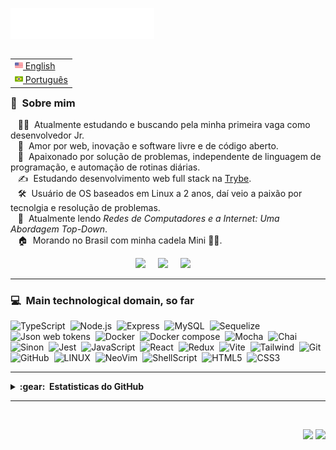<img src="images/svg/header_pt.svg"></img>

<table align="right">
 <tr><td><a href="README.md"><img src="images/us-flag.png" height="13"> English</a></td></tr>
 <tr><td><a href="README_pt.md"><img src="images/br-flag.png" height="13"> Português</a></td></tr>
</table>

### :space_invader: &nbsp;Sobre mim

&nbsp;&nbsp;&nbsp;:technologist: &nbsp;Atualmente estudando e buscando pela minha primeira vaga como desenvolvedor Jr.\
&nbsp;&nbsp;&nbsp;:seedling: &nbsp;Amor por web, inovação e software livre e de código aberto.\
&nbsp;&nbsp;&nbsp;:heartbeat: &nbsp;Apaixonado por solução de problemas, independente de linguagem de programação, e automação de rotinas diárias.\
&nbsp;&nbsp;&nbsp;:writing_hand: &nbsp;Estudando desenvolvimento web full stack na [Trybe](https://www.betrybe.com/).\
&nbsp;&nbsp;&nbsp;:hammer_and_wrench: &nbsp;Usuário de OS baseados em Linux a 2 anos, daí veio a paixão por tecnolgia e resolução de problemas.\
&nbsp;&nbsp;&nbsp;:book: &nbsp;Atualmente lendo *Redes de Computadores e a Internet: Uma Abordagem Top-Down*.\
&nbsp;&nbsp;&nbsp;:house: &nbsp;Morando no Brasil com minha cadela Mini :service_dog:.

<p align="center">
  <a href="mailto:emersonfb99@gmail.com?subject=Olá%20Emerson%20Barros"><img src="https://img.shields.io/badge/gmail-%23D14836.svg?&style=for-the-badge&logo=gmail&logoColor=white" /></a>&nbsp;&nbsp;&nbsp;&nbsp;
  <a href="https://www.linkedin.com/in/emersonfbarros/"><img src="https://img.shields.io/badge/linkedin-%230077B5.svg?&style=for-the-badge&logo=linkedin&logoColor=white" /></a>&nbsp;&nbsp;&nbsp;&nbsp;
  <a href="https://github.com/emersonfbarros"><img src="https://img.shields.io/github/followers/emersonfbarros?label=siga&style=for-the-badge&logo=github&logoColor=white" /></a>&nbsp;&nbsp;&nbsp;&nbsp;
</p>

<hr/>

<!-- <details> -->
<!--   <summary><b>:computer: &nbsp;Principal domínio tecnológico, até o momento</b></summary> -->
<!--   <br/> -->

### :computer: &nbsp;Main technological domain, so far
![TypeScript](https://img.shields.io/badge/TypeScript-3178C6.svg?&style=flat&logo=typescript&logoColor=white)&nbsp;
![Node.js](https://img.shields.io/badge/Node.js-339933.svg?&style=flat&logo=node.js&logoColor=white)&nbsp;
![Express](https://img.shields.io/badge/Express-000000.svg?&style=flat&logo=express&logoColor=white)&nbsp;
![MySQL](https://img.shields.io/badge/MySQL-4479A1.svg?&style=flat&logo=mysql&logoColor=white)&nbsp;
![Sequelize](https://img.shields.io/badge/Sequelize-52B0E7.svg?&style=flat&logo=sequelize&logoColor=white)&nbsp;
![Json web tokens](https://img.shields.io/badge/JSON%20Web%20Tokens-000000.svg?&style=flat&logo=jsonwebtokens&logoColor=white)&nbsp;
![Docker](https://img.shields.io/badge/Docker-2496ED.svg?&style=flat&logo=docker&logoColor=white)&nbsp;
![Docker compose](https://img.shields.io/badge/Docker%20Compose-2496ED.svg?&style=flat&logo=docker&logoColor=white)&nbsp;
![Mocha](https://img.shields.io/badge/Mocha-8D6748.svg?&style=flat&logo=mocha&logoColor=white)&nbsp;
![Chai](https://img.shields.io/badge/Chai-A30701.svg?&style=flat&logo=chai&logoColor=white)&nbsp;
![Sinon](https://img.shields.io/badge/Sinon-995F44.svg?&style=flat&logo=sinon&logoColor=white)&nbsp;
![Jest](https://img.shields.io/badge/Jest-C21325.svg?&style=flat&logo=jest&logoColor=white)&nbsp;
![JavaScript](https://img.shields.io/badge/JAVASCRIPT-323330.svg?&style=flat&logo=javascript&logoColor=%23F7DF1E)&nbsp;
![React](https://img.shields.io/badge/React-61DAFB.svg?&style=flat&logo=react&logoColor=white)&nbsp;
![Redux](https://img.shields.io/badge/Redux-764ABC.svg?&style=flat&logo=redux&logoColor=white)&nbsp;
![Vite](https://img.shields.io/badge/Vite-646CFF.svg?&style=flat&logo=vite&logoColor=white)&nbsp;
![Tailwind](https://img.shields.io/badge/Tailwind-38B2AC.svg?&style=flat&logo=tailwind-css&logoColor=white)&nbsp;
![Git](https://img.shields.io/badge/GIT-%23F05033.svg?&style=flat&logo=git&logoColor=white)&nbsp;
![GitHub](https://img.shields.io/badge/GITHUB-%23121011.svg?&style=flat&logo=github&logoColor=white)&nbsp;
![LINUX](https://img.shields.io/badge/LINUX-FCC624?style=flat-square&logo=linux&logoColor=black)&nbsp;
![NeoVim](https://img.shields.io/badge/NeoVim-57A143.svg?&style=flat&logo=neovim&logoColor=white)&nbsp;
![ShellScript](https://img.shields.io/badge/Shell%20Script-4EAA25.svg?&style=flat&logo=gnu-bash&logoColor=white)&nbsp;
![HTML5](https://img.shields.io/badge/HTML5-E34F26.svg?&style=flat&logo=html5&logoColor=white)&nbsp;
![CSS3](https://img.shields.io/badge/CSS3-%231572B6.svg?&style=flat&logo=css3&logoColor=white)&nbsp;

<hr/>
<!-- </details> -->

<!-- <details> -->
<!--   <summary><b>:brain: &nbsp;Outras conhecimentos, sempre aprendendo</b></summary> -->
<!--   <br/> -->

<!-- </details> -->

<details>
  <summary><b>:gear: &nbsp;Estatisticas do GitHub</b></summary>
  <br/>
    <p align="center">
        <img height="137px" src="https://github-readme-streak-stats.herokuapp.com/?user=emersonfbarros&hide_border=true&theme=nightowl" />
    </p>
    <p align="center">
        <img height="137px" src="https://github-readme-stats.vercel.app/api?username=emersonfbarros&hide_title=true&hide_border=true&show_icons=true&include_all_commits=true&count_private=true&line_height=21&theme=nightowl" /> <img height="137px" src="https://github-readme-stats.vercel.app/api/top-langs/?username=emersonfbarros&hide=html&hide_title=true&hide_border=true&layout=compact&langs_count=8&theme=nightowl" />
    </p>
</details>

<hr/>
<br/>

<p align="right">
<img src="https://komarev.com/ghpvc/?username=emersonfbarros&style=plastic&label=Views"><img>
<img src="https://badges.pufler.dev/visits/emersonfbarros/emersonfbarros?color=black&logo=github" />
</p>
